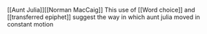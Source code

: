 [[Aunt Julia]][[Norman MacCaig]]
This use of [[Word choice]] and [[transferred epiphet]] suggest the way in which aunt julia moved in constant motion